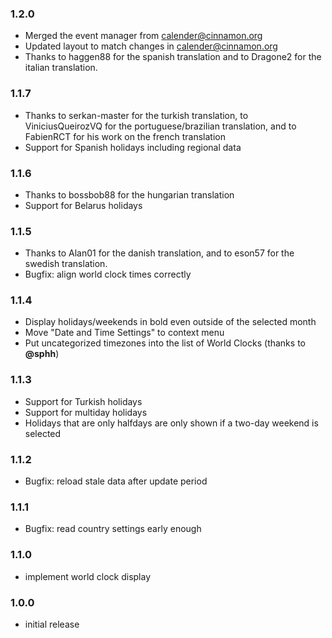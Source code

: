 ### 1.2.0
- Merged the event manager from calender@cinnamon.org
- Updated layout to match changes in calender@cinnamon.org
- Thanks to haggen88 for the spanish translation and to Dragone2 for
  the italian translation.

### 1.1.7
- Thanks to serkan-master for the turkish translation, to ViniciusQueirozVQ
  for the portuguese/brazilian translation, and to FabienRCT for his work
  on the french translation
- Support for Spanish holidays including regional data

### 1.1.6
- Thanks to bossbob88 for the hungarian translation
- Support for Belarus holidays

### 1.1.5
- Thanks to Alan01 for the danish translation, and to eson57 for the swedish translation.
- Bugfix: align world clock times correctly

### 1.1.4
- Display holidays/weekends in bold even outside of the selected month
- Move "Date and Time Settings" to context menu
- Put uncategorized timezones into the list of World Clocks (thanks to **@sphh**)

### 1.1.3

- Support for Turkish holidays
- Support for multiday holidays
- Holidays that are only halfdays are only shown if a two-day weekend is selected

### 1.1.2

- Bugfix: reload stale data after update period

### 1.1.1

- Bugfix: read country settings early enough

### 1.1.0

- implement world clock display

### 1.0.0

- initial release